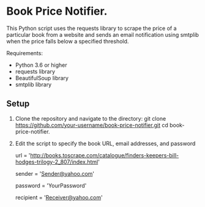 

# Book Price Notifier. 

This Python script uses the requests library to scrape the price of a particular book from a website and sends an email notification using smtplib when the price falls below a specified threshold.

Requirements:

* Python 3.6 or higher
* requests library
* BeautifulSoup library
* smtplib library

## Setup

1. Clone the repository and navigate to the directory:
   git clone https://github.com/your-username/book-price-notifier.git
   cd book-price-notifier.



2. Edit the script to specify the book URL, email addresses, and password

   url = 'http://books.toscrape.com/catalogue/finders-keepers-bill-hodges-trilogy-2_807/index.html'

   sender = 'Sender@yahoo.com'

   password = 'YourPassword'

   recipient = 'Receiver@yahoo.com'
   
 


